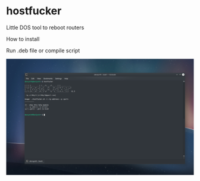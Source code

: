 # hostfucker
Little DOS tool to reboot routers

How to install

Run .deb file or compile script

![](/Selection_082.png)
